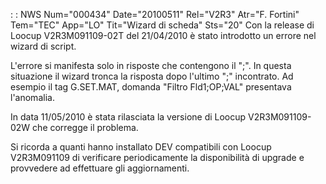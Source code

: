  :  : NWS Num="000434" Date="20100511" Rel="V2R3" Atr="F. Fortini" Tem="TEC" App="LO" Tit="Wizard di scheda" Sts="20"
Con la release di Loocup V2R3M091109-02T del 21/04/2010 è stato introdotto un errore nel wizard di
script.

L'errore si manifesta solo in risposte che contengono il ";".
In questa situazione il wizard tronca la risposta dopo l'ultimo ";" incontrato.
Ad esempio il tag G.SET.MAT,  domanda "Filtro  Fld1;OP;VAL"  presentava l'anomalia.

In data 11/05/2010 è stata rilasciata la versione di Loocup V2R3M091109-02W che corregge il problema.

Si ricorda a quanti hanno installato DEV compatibili con Loocup V2R3M091109 di verificare periodicamente la disponibilità di upgrade e provvedere ad effettuare gli aggiornamenti.
